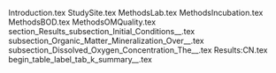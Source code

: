 Introduction.tex
StudySite.tex
MethodsLab.tex
MethodsIncubation.tex
MethodsBOD.tex
MethodsOMQuality.tex
section_Results_subsection_Initial_Conditions__.tex
subsection_Organic_Matter_Mineralization_Over__.tex
subsection_Dissolved_Oxygen_Concentration_The__.tex
Results:CN.tex
begin_table_label_tab_k_summary__.tex
